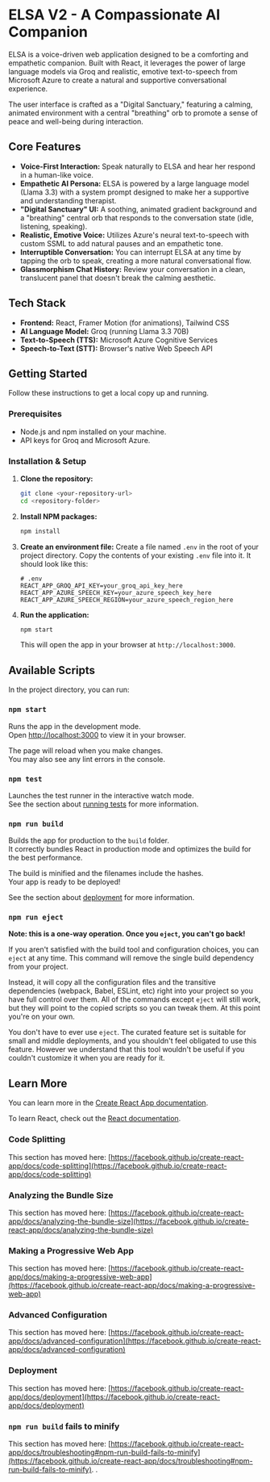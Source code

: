 # ELSA V2 - A Compassionate AI Companion

ELSA is a voice-driven web application designed to be a comforting and empathetic companion. Built with React, it leverages the power of large language models via Groq and realistic, emotive text-to-speech from Microsoft Azure to create a natural and supportive conversational experience.

The user interface is crafted as a "Digital Sanctuary," featuring a calming, animated environment with a central "breathing" orb to promote a sense of peace and well-being during interaction.


## Core Features

- **Voice-First Interaction:** Speak naturally to ELSA and hear her respond in a human-like voice.
- **Empathetic AI Persona:** ELSA is powered by a large language model (Llama 3.3) with a system prompt designed to make her a supportive and understanding therapist.
- **"Digital Sanctuary" UI:** A soothing, animated gradient background and a "breathing" central orb that responds to the conversation state (idle, listening, speaking).
- **Realistic, Emotive Voice:** Utilizes Azure's neural text-to-speech with custom SSML to add natural pauses and an empathetic tone.
- **Interruptible Conversation:** You can interrupt ELSA at any time by tapping the orb to speak, creating a more natural conversational flow.
- **Glassmorphism Chat History:** Review your conversation in a clean, translucent panel that doesn't break the calming aesthetic.

## Tech Stack

- **Frontend:** React, Framer Motion (for animations), Tailwind CSS
- **AI Language Model:** Groq (running Llama 3.3 70B)
- **Text-to-Speech (TTS):** Microsoft Azure Cognitive Services
- **Speech-to-Text (STT):** Browser's native Web Speech API

## Getting Started

Follow these instructions to get a local copy up and running.

### Prerequisites

- Node.js and npm installed on your machine.
- API keys for Groq and Microsoft Azure.

### Installation & Setup

1.  **Clone the repository:**
    ```sh
    git clone <your-repository-url>
    cd <repository-folder>
    ```

2.  **Install NPM packages:**
    ```sh
    npm install
    ```

3.  **Create an environment file:**
    Create a file named `.env` in the root of your project directory. Copy the contents of your existing `.env` file into it. It should look like this:

    ```env
    # .env
    REACT_APP_GROQ_API_KEY=your_groq_api_key_here
    REACT_APP_AZURE_SPEECH_KEY=your_azure_speech_key_here
    REACT_APP_AZURE_SPEECH_REGION=your_azure_speech_region_here
    ```

4.  **Run the application:**
    ```sh
    npm start
    ```
    This will open the app in your browser at `http://localhost:3000`.

## Available Scripts

In the project directory, you can run:

### `npm start`

Runs the app in the development mode.\
Open [http://localhost:3000](http://localhost:3000) to view it in your browser.

The page will reload when you make changes.\
You may also see any lint errors in the console.

### `npm test`

Launches the test runner in the interactive watch mode.\
See the section about [running tests](https://facebook.github.io/create-react-app/docs/running-tests) for more information.

### `npm run build`

Builds the app for production to the `build` folder.\
It correctly bundles React in production mode and optimizes the build for the best performance.

The build is minified and the filenames include the hashes.\
Your app is ready to be deployed!

See the section about [deployment](https://facebook.github.io/create-react-app/docs/deployment) for more information.

### `npm run eject`

**Note: this is a one-way operation. Once you `eject`, you can't go back!**

If you aren't satisfied with the build tool and configuration choices, you can `eject` at any time. This command will remove the single build dependency from your project.

Instead, it will copy all the configuration files and the transitive dependencies (webpack, Babel, ESLint, etc) right into your project so you have full control over them. All of the commands except `eject` will still work, but they will point to the copied scripts so you can tweak them. At this point you're on your own.

You don't have to ever use `eject`. The curated feature set is suitable for small and middle deployments, and you shouldn't feel obligated to use this feature. However we understand that this tool wouldn't be useful if you couldn't customize it when you are ready for it.

## Learn More

You can learn more in the [Create React App documentation](https://facebook.github.io/create-react-app/docs/getting-started).

To learn React, check out the [React documentation](https://reactjs.org/).

### Code Splitting

This section has moved here: [https://facebook.github.io/create-react-app/docs/code-splitting](https://facebook.github.io/create-react-app/docs/code-splitting)

### Analyzing the Bundle Size

This section has moved here: [https://facebook.github.io/create-react-app/docs/analyzing-the-bundle-size](https://facebook.github.io/create-react-app/docs/analyzing-the-bundle-size)

### Making a Progressive Web App

This section has moved here: [https://facebook.github.io/create-react-app/docs/making-a-progressive-web-app](https://facebook.github.io/create-react-app/docs/making-a-progressive-web-app)

### Advanced Configuration

This section has moved here: [https://facebook.github.io/create-react-app/docs/advanced-configuration](https://facebook.github.io/create-react-app/docs/advanced-configuration)

### Deployment

This section has moved here: [https://facebook.github.io/create-react-app/docs/deployment](https://facebook.github.io/create-react-app/docs/deployment)

### `npm run build` fails to minify

This section has moved here: [https://facebook.github.io/create-react-app/docs/troubleshooting#npm-run-build-fails-to-minify](https://facebook.github.io/create-react-app/docs/troubleshooting#npm-run-build-fails-to-minify).
.